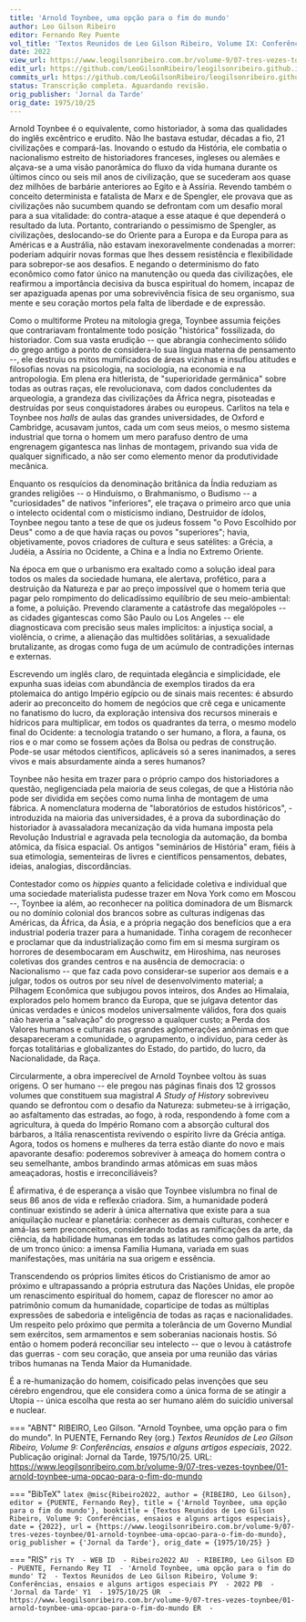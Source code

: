 ```yaml
---
title: 'Arnold Toynbee, uma opção para o fim do mundo'
author: Leo Gilson Ribeiro
editor: Fernando Rey Puente
vol_title: 'Textos Reunidos de Leo Gilson Ribeiro, Volume IX: Conferências, ensaios e alguns artigos especiais'
date: 2022
view_url: https://www.leogilsonribeiro.com.br/volume-9/07-tres-vezes-toynbee/01-arnold-toynbee-uma-opcao-para-o-fim-do-mundo
edit_url: https://github.com/LeoGilsonRibeiro/leogilsonribeiro.github.io/edit/main//docs/markdown/volume-9/07-tres-vezes-toynbee/01-arnold-toynbee-uma-opcao-para-o-fim-do-mundo.md
commits_url: https://github.com/LeoGilsonRibeiro/leogilsonribeiro.github.io/commits/main/docs/markdown/volume-9/07-tres-vezes-toynbee/01-arnold-toynbee-uma-opcao-para-o-fim-do-mundo.md
status: Transcrição completa. Aguardando revisão.
orig_publisher: 'Jornal da Tarde'
orig_date: 1975/10/25
---
```


Arnold Toynbee é o equivalente, como historiador, à soma das qualidades do inglês excêntrico e erudito. Não lhe bastava estudar, décadas a fio, 21 civilizações e compará-las. Inovando o estudo da História, ele combatia o nacionalismo estreito de historiadores franceses, ingleses ou alemães e alçava-se a uma visão panorâmica do fluxo da vida humana durante os últimos cinco ou seis mil anos de civilização, que se sucederam aos quase dez milhões de barbárie anteriores ao Egito e à Assíria. Revendo também o conceito determinista e fatalista de Marx e de Spengler, ele provava que as civilizações não sucumbem quando se defrontam com um desafio moral para a sua vitalidade: do contra-ataque a esse ataque é que dependerá o resultado da luta. Portanto, contrariando o pessimismo de Spengler, as civilizações, deslocando-se do Oriente para a Europa e da Europa para as Américas e a Austrália, não estavam inexoravelmente condenadas a morrer: poderiam adquirir novas formas que lhes dessem resistência e flexibilidade para sobrepor-se aos desafios. E negando o determinismo do fato econômico como fator único na manutenção ou queda das civilizações, ele reafirmou a importância decisiva da busca espiritual do homem, incapaz de ser apaziguada apenas por uma sobrevivência física de seu organismo, sua mente e seu coração mortos pela falta de liberdade e de expressão.

Como o multiforme Proteu na mitologia grega, Toynbee assumia feições que contrariavam frontalmente todo posição "histórica" fossilizada, do historiador. Com sua vasta erudição -- que abrangia conhecimento sólido do grego antigo a ponto de considera-lo sua língua materna de pensamento --, ele destruiu os mitos mumificados de áreas vizinhas e insuflou atitudes e filosofias novas na psicologia, na sociologia, na economia e na antropologia. Em plena era hitlerista, de "superioridade germânica" sobre todas as outras raças, ele revolucionava, com dados concludentes da arqueologia, a grandeza das civilizações da África negra, pisoteadas e destruídas por seus conquistadores árabes ou europeus. Carlitos na tela e Toynbee nos *halls* de aulas das grandes universidades, de Oxford e Cambridge, acusavam juntos, cada um com seus meios, o mesmo sistema industrial que torna o homem um mero parafuso dentro de uma engrenagem gigantesca nas linhas de montagem, privando sua vida de qualquer significado, a não ser como elemento menor da produtividade mecânica.

Enquanto os resquícios da denominação britânica da Índia reduziam as grandes religiões -- o Hinduísmo, o Brahmanismo, o Budismo -- a "curiosidades" de nativos "inferiores", ele traçava o primeiro arco que unia o intelecto ocidental com o misticismo indiano, Destruidor de ídolos, Toynbee negou tanto a tese de que os judeus fossem "o Povo Escolhido por Deus" como a de que havia raças ou povos "superiores"; havia, objetivamente, povos criadores de cultura e seus satélites: a Grécia, a Judéia, a Assíria no Ocidente, a China e a Índia no Extremo Oriente.

Na época em que o urbanismo era exaltado como a solução ideal para todos os males da sociedade humana, ele alertava, profético, para a destruição da Natureza e par ao preço impossível que o homem teria que pagar pelo rompimento do delicadíssimo equilíbrio de seu meio-ambiental: a fome, a poluição. Prevendo claramente a catástrofe das megalópoles -- as cidades gigantescas como São Paulo ou Los Angeles -- ele diagnosticava com precisão seus males implícitos: a injustiça social, a violência, o crime, a alienação das multidões solitárias, a sexualidade brutalizante, as drogas como fuga de um acúmulo de contradições internas e externas.

Escrevendo um inglês claro, de requintada elegância e simplicidade, ele expunha suas ideias com abundância de exemplos tirados da era ptolemaica do antigo Império egípcio ou de sinais mais recentes: é absurdo aderir ao preconceito do homem de negócios que crê cega e unicamente no fanatismo do lucro, da exploração intensiva dos recursos minerais e hídricos para multiplicar, em todos os quadrantes da terra, o mesmo modelo final do Ocidente: a tecnologia tratando o ser humano, a flora, a fauna, os rios e o mar como se fossem ações da Bolsa ou pedras de construção. Pode-se usar métodos científicos, aplicáveis só a seres inanimados, a seres vivos e mais absurdamente ainda a seres humanos?

Toynbee não hesita em trazer para o próprio campo dos historiadores a questão, negligenciada pela maioria de seus colegas, de que a História não pode ser dividida em seções como numa linha de montagem de uma fábrica. A nomenclatura moderna de "laboratórios de estudos históricos", - introduzida na maioria das universidades, é a prova da subordinação do historiador à avassaladora mecanização da vida humana imposta pela Revolução Industrial e agravada pela tecnologia da automação, da bomba atômica, da física espacial. Os antigos "seminários de História" eram, fiéis à sua etimologia, sementeiras de livres e científicos pensamentos, debates, ideias, analogias, discordâncias.

Contestador como os *hippies* quanto a felicidade coletiva e individual que uma sociedade materialista pudesse trazer em Nova York como em Moscou --, Toynbee ia além, ao reconhecer na política dominadora de um Bismarck ou no domínio colonial dos brancos sobre as culturas indígenas das Américas, da África, da Ásia, e a própria negação dos benefícios que a era industrial poderia trazer para a humanidade. Tinha coragem de reconhecer e proclamar que da industrialização como fim em si mesma surgiram os horrores de desembocaram em Auschwitz, em Hiroshima, nas neuroses coletivas dos grandes centros e na ausência de democracia: o Nacionalismo -- que faz cada povo considerar-se superior aos demais e a julgar, todos os outros por seu nível de desenvolvimento material; a Pilhagem Econômica que subjugou povos inteiros, dos Andes ao Himalaia, explorados pelo homem branco da Europa, que se julgava detentor das únicas verdades e únicos modelos universalmente válidos, fora dos quais não haveria a "salvação" do progresso a qualquer custo; a Perda dos Valores humanos e culturais nas grandes aglomerações anônimas em que desapareceram a comunidade, o agrupamento, o indivíduo, para ceder às forças totalitárias e globalizantes do Estado, do partido, do lucro, da Nacionalidade, da Raça.

Circularmente, a obra imperecível de Arnold Toynbee voltou às suas origens. O ser humano -- ele pregou nas páginas finais dos 12 grossos volumes que constituem sua magistral *A Study of History* sobreviveu quando se defrontou com o desafio da Natureza: submeteu-se à irrigação, ao asfaltamento das estradas, ao fogo, à roda, respondendo à fome com a agricultura, à queda do Império Romano com a absorção cultural dos bárbaros, a Itália renascentista revivendo o espírito livre da Grécia antiga. Agora, todos os homens e mulheres da terra estão diante do novo e mais apavorante desafio: poderemos sobreviver à ameaça do homem contra o seu semelhante, ambos brandindo armas atômicas em suas mãos ameaçadoras, hostis e irreconciliáveis?

É afirmativa, é de esperança a visão que Toynbee vislumbra no final de seus 86 anos de vida e reflexão criadora. Sim, a humanidade poderá continuar existindo se aderir à única alternativa que existe para a sua aniquilação nuclear e planetária: conhecer as demais culturas, conhecer e amá-las sem preconceitos, considerando todas as ramificações da arte, da ciência, da habilidade humanas em todas as latitudes como galhos partidos de um tronco único: a imensa Família Humana, variada em suas manifestações, mas unitária na sua origem e essência.

Transcendendo os próprios limites éticos do Cristianismo de amor ao próximo e ultrapassando a própria estrutura das Nações Unidas, ele propõe um renascimento espiritual do homem, capaz de florescer no amor ao patrimônio comum da humanidade, coparticipe de todas as múltiplas expressões de sabedoria e inteligência de todas as raças e nacionalidades. Um respeito pelo próximo que permita a tolerância de um Governo Mundial sem exércitos, sem armamentos e sem soberanias nacionais hostis. Só então o homem poderá reconciliar seu intelecto -- que o levou à catástrofe das guerras - com seu coração, que anseia por uma reunião das várias tribos humanas na Tenda Maior da Humanidade.

É a re-humanização do homem, coisificado pelas invenções que seu cérebro engendrou, que ele considera como a única forma de se atingir a Utopia -- única escolha que resta ao ser humano além do suicídio universal e nuclear.


=== "ABNT"
    RIBEIRO, Leo Gilson. "Arnold Toynbee, uma opção para o fim do mundo". In PUENTE, Fernando Rey (org.) <em>Textos Reunidos de Leo Gilson Ribeiro, Volume 9: Conferências, ensaios e alguns artigos especiais</em>, 2022. Publicação original: Jornal da Tarde, 1975/10/25. URL: <a href="stable_url">https://www.leogilsonribeiro.com.br/volume-9/07-tres-vezes-toynbee/01-arnold-toynbee-uma-opcao-para-o-fim-do-mundo</a>

=== "BibTeX"
    ```latex
    @misc{Ribeiro2022,
    author = {RIBEIRO, Leo Gilson},
    editor = {PUENTE, Fernando Rey},
    title = {'Arnold Toynbee, uma opção para o fim do mundo'},
    booktitle = {Textos Reunidos de Leo Gilson Ribeiro, Volume 9: Conferências, ensaios e alguns artigos especiais},
    date = {2022},
    url = {https://www.leogilsonribeiro.com.br/volume-9/07-tres-vezes-toynbee/01-arnold-toynbee-uma-opcao-para-o-fim-do-mundo},
    orig_publisher = {'Jornal da Tarde'},
    orig_date = {1975/10/25}
    }
    ```

=== "RIS"
    ```ris
    TY  - WEB
    ID  - Ribeiro2022
    AU  - RIBEIRO, Leo Gilson
    ED  - PUENTE, Fernando Rey
    TI  - 'Arnold Toynbee, uma opção para o fim do mundo'
    T2  - Textos Reunidos de Leo Gilson Ribeiro, Volume 9: Conferências, ensaios e alguns artigos especiais
    PY  - 2022
    PB  - 'Jornal da Tarde'
    Y1  - 1975/10/25
    UR  - https://www.leogilsonribeiro.com.br/volume-9/07-tres-vezes-toynbee/01-arnold-toynbee-uma-opcao-para-o-fim-do-mundo
    ER  - 
    ```
